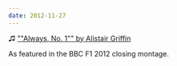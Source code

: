 ```yaml
---
date: 2012-11-27
---
```


♫ [""Always, No. 1"" by Alistair Griffin](https://music.apple.com/gb/album/always-no-1/1457980698?i=1457980995)

As featured in the BBC F1 2012 closing montage.
